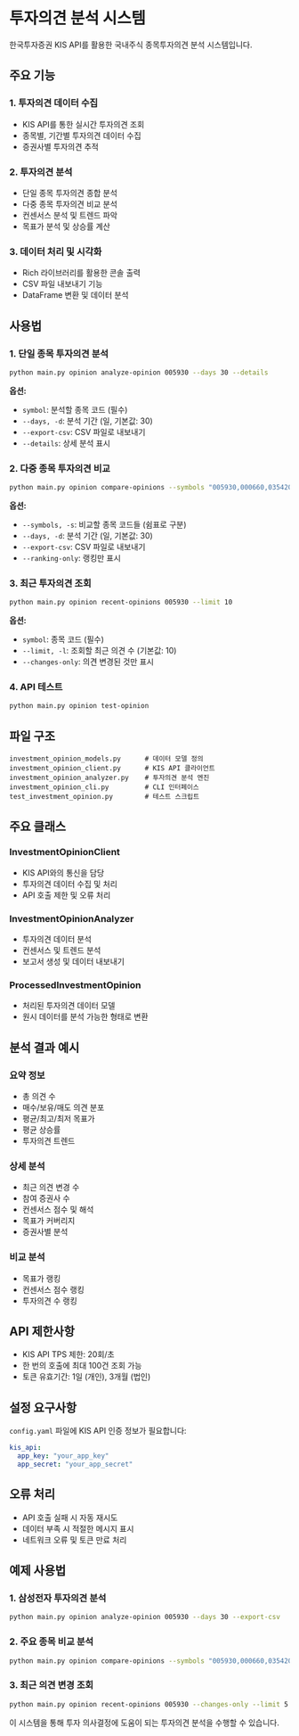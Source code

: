 # 투자의견 분석 시스템

한국투자증권 KIS API를 활용한 국내주식 종목투자의견 분석 시스템입니다.

## 주요 기능

### 1. 투자의견 데이터 수집
- KIS API를 통한 실시간 투자의견 조회
- 종목별, 기간별 투자의견 데이터 수집
- 증권사별 투자의견 추적

### 2. 투자의견 분석
- 단일 종목 투자의견 종합 분석
- 다중 종목 투자의견 비교 분석
- 컨센서스 분석 및 트렌드 파악
- 목표가 분석 및 상승률 계산

### 3. 데이터 처리 및 시각화
- Rich 라이브러리를 활용한 콘솔 출력
- CSV 파일 내보내기 기능
- DataFrame 변환 및 데이터 분석

## 사용법

### 1. 단일 종목 투자의견 분석

```bash
python main.py opinion analyze-opinion 005930 --days 30 --details
```

**옵션:**
- `symbol`: 분석할 종목 코드 (필수)
- `--days, -d`: 분석 기간 (일, 기본값: 30)
- `--export-csv`: CSV 파일로 내보내기
- `--details`: 상세 분석 표시

### 2. 다중 종목 투자의견 비교

```bash
python main.py opinion compare-opinions --symbols "005930,000660,035420,051910" --days 30
```

**옵션:**
- `--symbols, -s`: 비교할 종목 코드들 (쉼표로 구분)
- `--days, -d`: 분석 기간 (일, 기본값: 30)
- `--export-csv`: CSV 파일로 내보내기
- `--ranking-only`: 랭킹만 표시

### 3. 최근 투자의견 조회

```bash
python main.py opinion recent-opinions 005930 --limit 10
```

**옵션:**
- `symbol`: 종목 코드 (필수)
- `--limit, -l`: 조회할 최근 의견 수 (기본값: 10)
- `--changes-only`: 의견 변경된 것만 표시

### 4. API 테스트

```bash
python main.py opinion test-opinion
```

## 파일 구조

```
investment_opinion_models.py      # 데이터 모델 정의
investment_opinion_client.py      # KIS API 클라이언트
investment_opinion_analyzer.py    # 투자의견 분석 엔진
investment_opinion_cli.py         # CLI 인터페이스
test_investment_opinion.py        # 테스트 스크립트
```

## 주요 클래스

### InvestmentOpinionClient
- KIS API와의 통신을 담당
- 투자의견 데이터 수집 및 처리
- API 호출 제한 및 오류 처리

### InvestmentOpinionAnalyzer
- 투자의견 데이터 분석
- 컨센서스 및 트렌드 분석
- 보고서 생성 및 데이터 내보내기

### ProcessedInvestmentOpinion
- 처리된 투자의견 데이터 모델
- 원시 데이터를 분석 가능한 형태로 변환

## 분석 결과 예시

### 요약 정보
- 총 의견 수
- 매수/보유/매도 의견 분포
- 평균/최고/최저 목표가
- 평균 상승률
- 투자의견 트렌드

### 상세 분석
- 최근 의견 변경 수
- 참여 증권사 수
- 컨센서스 점수 및 해석
- 목표가 커버리지
- 증권사별 분석

### 비교 분석
- 목표가 랭킹
- 컨센서스 점수 랭킹
- 투자의견 수 랭킹

## API 제한사항

- KIS API TPS 제한: 20회/초
- 한 번의 호출에 최대 100건 조회 가능
- 토큰 유효기간: 1일 (개인), 3개월 (법인)

## 설정 요구사항

`config.yaml` 파일에 KIS API 인증 정보가 필요합니다:

```yaml
kis_api:
  app_key: "your_app_key"
  app_secret: "your_app_secret"
```

## 오류 처리

- API 호출 실패 시 자동 재시도
- 데이터 부족 시 적절한 메시지 표시
- 네트워크 오류 및 토큰 만료 처리

## 예제 사용법

### 1. 삼성전자 투자의견 분석
```bash
python main.py opinion analyze-opinion 005930 --days 30 --export-csv
```

### 2. 주요 종목 비교 분석
```bash
python main.py opinion compare-opinions --symbols "005930,000660,035420,051910,006400" --days 60
```

### 3. 최근 의견 변경 조회
```bash
python main.py opinion recent-opinions 005930 --changes-only --limit 5
```

이 시스템을 통해 투자 의사결정에 도움이 되는 투자의견 분석을 수행할 수 있습니다.

